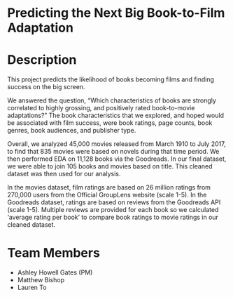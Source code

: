 # Predicting the Next Big Book-to-Film Adaptation

# Description
This project predicts the likelihood of books becoming films and finding success on the big screen. 

We answered the question, “Which characteristics of books are strongly correlated to highly grossing, and positively rated book-to-movie adaptations?” The book characteristics that we explored, and hoped would be associated with film success, were book ratings, page counts, book genres, book audiences, and publisher type. 

Overall, we analyzed 45,000 movies released from March 1910 to July 2017, to find that 835 movies were based on novels during that time period. We then performed EDA on 11,128 books via the Goodreads. In our final dataset, we were able to join 105 books and movies based on title. This cleaned dataset was then used for our analysis.

In the movies dataset, film ratings are based on 26 million ratings from 270,000 users from the Official GroupLens website (scale 1-5). In the Goodreads dataset, ratings are based on reviews from the Goodreads API (scale 1-5). Multiple reviews are provided for each book so we calculated ‘average rating per book’ to compare book ratings to movie ratings in our cleaned dataset.


# Team Members
- Ashley Howell Gates (PM)
- Matthew Bishop
- Lauren To
